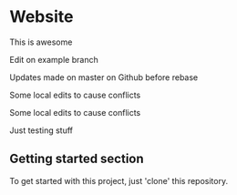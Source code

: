 # Website

This is awesome

Edit on example branch

Updates made on master on Github before rebase

Some local edits to cause conflicts


Some local edits to cause conflicts

Just testing stuff

## Getting started section

To get started with this project, just 'clone' this repository.

